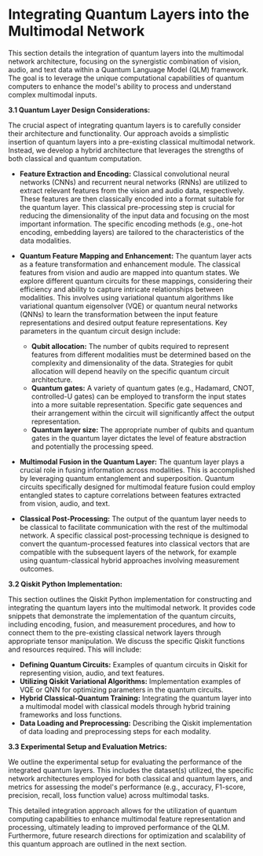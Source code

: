 # Integrating Quantum Layers into the Multimodal Network

This section details the integration of quantum layers into the multimodal network architecture, focusing on the synergistic combination of vision, audio, and text data within a Quantum Language Model (QLM) framework.  The goal is to leverage the unique computational capabilities of quantum computers to enhance the model's ability to process and understand complex multimodal inputs.

**3.1 Quantum Layer Design Considerations:**

The crucial aspect of integrating quantum layers is to carefully consider their architecture and functionality.  Our approach avoids a simplistic insertion of quantum layers into a pre-existing classical multimodal network. Instead, we develop a hybrid architecture that leverages the strengths of both classical and quantum computation.

* **Feature Extraction and Encoding:**  Classical convolutional neural networks (CNNs) and recurrent neural networks (RNNs) are utilized to extract relevant features from the vision and audio data, respectively. These features are then classically encoded into a format suitable for the quantum layer.  This classical pre-processing step is crucial for reducing the dimensionality of the input data and focusing on the most important information.  The specific encoding methods (e.g., one-hot encoding, embedding layers) are tailored to the characteristics of the data modalities.

* **Quantum Feature Mapping and Enhancement:**  The quantum layer acts as a feature transformation and enhancement module.  The classical features from vision and audio are mapped into quantum states.  We explore different quantum circuits for these mappings, considering their efficiency and ability to capture intricate relationships between modalities.  This involves using variational quantum algorithms like variational quantum eigensolver (VQE) or quantum neural networks (QNNs) to learn the transformation between the input feature representations and desired output feature representations.  Key parameters in the quantum circuit design include:
    * **Qubit allocation:**  The number of qubits required to represent features from different modalities must be determined based on the complexity and dimensionality of the data.  Strategies for qubit allocation will depend heavily on the specific quantum circuit architecture.
    * **Quantum gates:**  A variety of quantum gates (e.g., Hadamard, CNOT, controlled-U gates) can be employed to transform the input states into a more suitable representation.  Specific gate sequences and their arrangement within the circuit will significantly affect the output representation.
    * **Quantum layer size:**  The appropriate number of qubits and quantum gates in the quantum layer dictates the level of feature abstraction and potentially the processing speed.

* **Multimodal Fusion in the Quantum Layer:** The quantum layer plays a crucial role in fusing information across modalities. This is accomplished by leveraging quantum entanglement and superposition.  Quantum circuits specifically designed for multimodal feature fusion could employ entangled states to capture correlations between features extracted from vision, audio, and text.

* **Classical Post-Processing:**  The output of the quantum layer needs to be classical to facilitate communication with the rest of the multimodal network. A specific classical post-processing technique is designed to convert the quantum-processed features into classical vectors that are compatible with the subsequent layers of the network, for example using quantum-classical hybrid approaches involving measurement outcomes.

**3.2 Qiskit Python Implementation:**

This section outlines the Qiskit Python implementation for constructing and integrating the quantum layers into the multimodal network.  It provides code snippets that demonstrate the implementation of the quantum circuits, including encoding, fusion, and measurement procedures, and how to connect them to the pre-existing classical network layers through appropriate tensor manipulation.  We discuss the specific Qiskit functions and resources required. This will include:

* **Defining Quantum Circuits:**  Examples of quantum circuits in Qiskit for representing vision, audio, and text features.
* **Utilizing Qiskit Variational Algorithms:**  Implementation examples of VQE or QNN for optimizing parameters in the quantum circuits.
* **Hybrid Classical-Quantum Training:**  Integrating the quantum layer into a multimodal model with classical models through hybrid training frameworks and loss functions.
* **Data Loading and Preprocessing:**  Describing the Qiskit implementation of data loading and preprocessing steps for each modality.


**3.3 Experimental Setup and Evaluation Metrics:**

We outline the experimental setup for evaluating the performance of the integrated quantum layers. This includes the dataset(s) utilized, the specific network architectures employed for both classical and quantum layers, and metrics for assessing the model's performance (e.g., accuracy, F1-score, precision, recall, loss function value) across multimodal tasks.


This detailed integration approach allows for the utilization of quantum computing capabilities to enhance multimodal feature representation and processing, ultimately leading to improved performance of the QLM.  Furthermore, future research directions for optimization and scalability of this quantum approach are outlined in the next section.


<a id='chapter-4-subchapter-3'></a>
